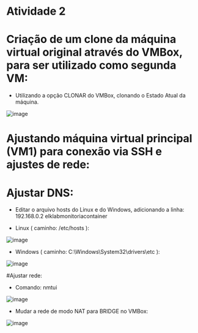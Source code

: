 # Atividade 2

# Criação de um clone da máquina virtual original através do VMBox, para ser utilizado como segunda VM:
- Utilizando a opção CLONAR do VMBox, clonando o Estado Atual da máquina.

![image](https://user-images.githubusercontent.com/108689845/180272800-182a3758-4d12-4259-99ee-10ee0ace67e0.png)

# Ajustando máquina virtual principal (VM1) para conexão via SSH e ajustes de rede:

# Ajustar DNS:
-	Editar o arquivo hosts do Linux e do Windows, adicionando a linha: 192.168.0.2 elklabmonitoriacontainer

- Linux ( caminho: /etc/hosts ):

![image](https://user-images.githubusercontent.com/108689845/180109544-7ed8cc0e-c3fe-445c-b783-b7958be18114.png)

- Windows ( caminho: C:\Windows\System32\drivers\etc ): 

![image](https://user-images.githubusercontent.com/108689845/180274531-17147517-f9b8-45d1-b7b9-a60a99e45204.png)

#Ajustar rede:
- Comando: nmtui

![image](https://user-images.githubusercontent.com/108689845/179824759-bddf00cd-9c4b-48a7-b9ca-81c462f6f0ca.png)

- Mudar a rede de modo NAT para BRIDGE no VMBox:

![image](https://user-images.githubusercontent.com/108689845/180000178-457ad7bd-df74-424d-ab98-f1563503f5e3.png)
